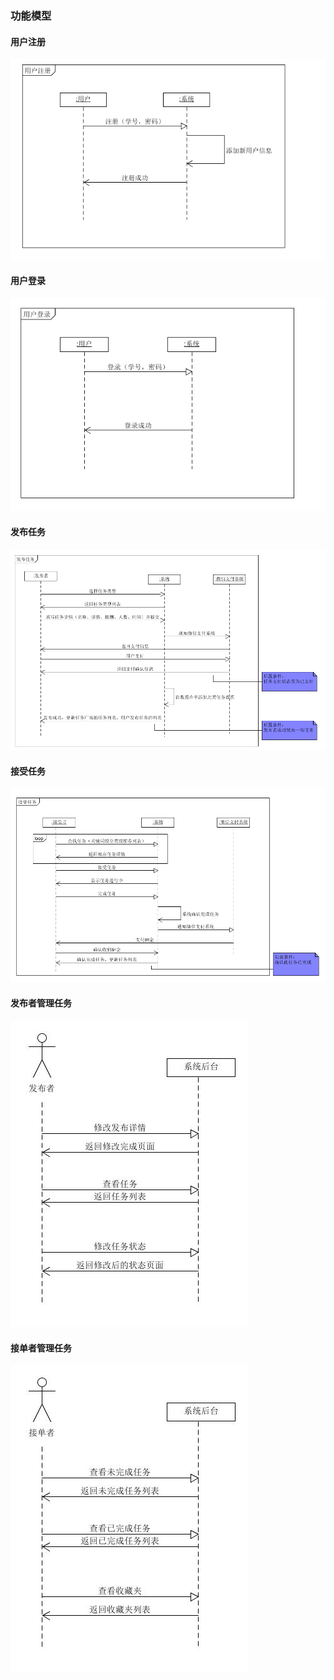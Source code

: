 ### 功能模型

#### 用户注册  
![](https://github.com/sysucodingfarmers/MakeMoney/blob/master/doc/Documents/pictures/%E7%94%A8%E6%88%B7%E6%B3%A8%E5%86%8C.png)  

#### 用户登录  
![](https://github.com/sysucodingfarmers/MakeMoney/blob/master/doc/Documents/pictures/%E7%94%A8%E6%88%B7%E7%99%BB%E5%BD%95.png)  

#### 发布任务  
![](https://github.com/sysucodingfarmers/MakeMoney/blob/master/doc/Documents/pictures/%E5%8F%91%E5%B8%83%E4%BB%BB%E5%8A%A1.png)  

#### 接受任务  
![](https://github.com/sysucodingfarmers/MakeMoney/blob/master/doc/Documents/pictures/%E6%8E%A5%E5%8F%97%E4%BB%BB%E5%8A%A1.png)  

#### 发布者管理任务                    
![](https://github.com/sysucodingfarmers/MakeMoney/blob/master/doc/Documents/pictures/%E5%8F%91%E5%B8%83%E8%80%85%E5%8A%9F%E8%83%BD%E6%A8%A1%E5%9E%8B.jpg)


#### 接单者管理任务            
![](https://github.com/sysucodingfarmers/MakeMoney/blob/master/doc/Documents/pictures/%E6%8E%A5%E5%8D%95%E8%80%85%E5%8A%9F%E8%83%BD%E6%A8%A1%E5%9E%8B.jpg)

